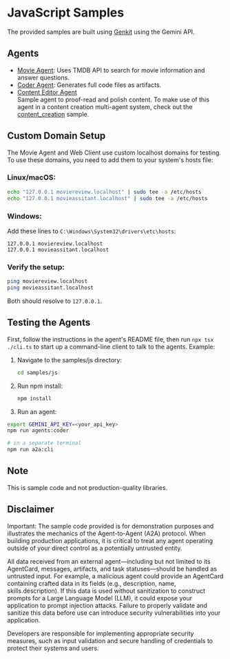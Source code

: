 # JavaScript Samples

The provided samples are built using [Genkit](https://genkit.dev/) using the Gemini API.

## Agents

- [Movie Agent](src/agents/movie-agent/README.md): Uses TMDB API to search for movie information and answer questions.
- [Coder Agent](src/agents/coder/README.md): Generates full code files as artifacts.
- [Content Editor Agent](src/agents/content-editor/README.md)  
    Sample agent to proof-read and polish content. To make use of this agent in a content creation multi-agent system, check out the [content_creation](../python/hosts/content_creation/README.md) sample.

## Custom Domain Setup

The Movie Agent and Web Client use custom localhost domains for testing. To use these domains, you need to add them to your system's hosts file:

### Linux/macOS:
```bash
echo "127.0.0.1 moviereview.localhost" | sudo tee -a /etc/hosts
echo "127.0.0.1 movieassitant.localhost" | sudo tee -a /etc/hosts
```

### Windows:
Add these lines to `C:\Windows\System32\drivers\etc\hosts`:
```
127.0.0.1 moviereview.localhost
127.0.0.1 movieassitant.localhost
```

### Verify the setup:
```bash
ping moviereview.localhost
ping movieassitant.localhost
```

Both should resolve to `127.0.0.1`.

## Testing the Agents

First, follow the instructions in the agent's README file, then run `npx tsx ./cli.ts` to start up a command-line client to talk to the agents. Example:

1. Navigate to the samples/js directory:
    ```bash
    cd samples/js
    ```
2. Run npm install:
    ```bash
    npm install
    ```
3. Run an agent:
```bash
export GEMINI_API_KEY=<your_api_key>
npm run agents:coder

# in a separate terminal
npm run a2a:cli
```

## Note

This is sample code and not production-quality libraries.

## Disclaimer
Important: The sample code provided is for demonstration purposes and illustrates the
mechanics of the Agent-to-Agent (A2A) protocol. When building production applications,
it is critical to treat any agent operating outside of your direct control as a
potentially untrusted entity.

All data received from an external agent—including but not limited to its AgentCard,
messages, artifacts, and task statuses—should be handled as untrusted input. For
example, a malicious agent could provide an AgentCard containing crafted data in its
fields (e.g., description, name, skills.description). If this data is used without
sanitization to construct prompts for a Large Language Model (LLM), it could expose
your application to prompt injection attacks.  Failure to properly validate and
sanitize this data before use can introduce security vulnerabilities into your
application.

Developers are responsible for implementing appropriate security measures, such as
input validation and secure handling of credentials to protect their systems and users.
